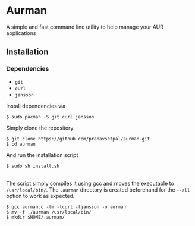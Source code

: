 # Aurman
A simple and fast command line utility to help manage your AUR applications

## Installation

### Dependencies
* `git`
* `curl`
* `jansson`

Install dependencies via
```
$ sudo pacman -S git curl jansson
```

Simply clone the repository
```
$ git clone https://github.com/pranavsetpal/aurman.git
$ cd aurman
```
And run the installation script
```
$ sudo sh install.sh
```
\
The script simply compiles it using gcc and moves the executable to `/usr/local/bin/`. The `.aurman` directory is created beforehand for the `--all` option to work as expected.
```
$ gcc aurman.c -lm -lcurl -ljansson -o aurman
$ mv -f ./aurman /usr/local/bin/
$ mkdir $HOME/.aurman/
```
